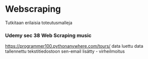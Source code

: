 # Webscraping
Tutkitaan erilaisia toteutusmalleja

### Udemy sec 38 Web Scraping music
https://programmer100.pythonanywhere.com/tours/
data luettu 
data tallennettu tekstitiedostoon
sen-email lisätty - virheilmoitus
